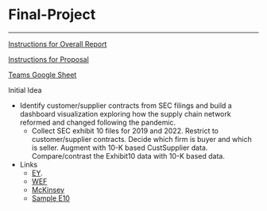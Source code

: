 # Final-Project
---
[Instructions for Overall Report](https://ledatascifi.github.io/ledatascifi-2023/content/assignments/project.html)

[Instructions for Proposal](https://ledatascifi.github.io/ledatascifi-2023/content/assignments/project_prop_template.html)

[Teams Google Sheet](https://docs.google.com/spreadsheets/d/1kRbuRKfKh9lCdoVBGLxSbDTIRBEfnV7Y8AcP-hZbmTw/edit#gid=1508330834)

Initial Idea
- Identify customer/supplier contracts from SEC filings and build a dashboard visualization exploring how the supply chain network reformed and changed following the pandemic.
  - Collect SEC exhibit 10 files for 2019 and 2022. Restrict to customer/supplier contracts. Decide which firm is buyer and which is seller. Augment with 10-K based CustSupplier data. Compare/contrast the Exhibit10 data with 10-K based data.
- Links
  - [EY](https://www.ey.com/en_us/supply-chain/how-covid-19-impacted-supply-chains-and-what-comes-next#:~:text=The%20pandemic%20also%20forced%20supply,the%20next%20crisis%20requires%20optimization).
  - [WEF](https://www.weforum.org/agenda/2022/01/5-ways-the-covid-19-pandemic-has-changed-the-supply-chain/)
  - [McKinsey](https://www.mckinsey.com/capabilities/operations/our-insights/how-covid-19-is-reshaping-supply-chains)
  - [Sample E10](https://www.sec.gov/Archives/edgar/data/845091/000119312511222394/dex10.htm)
